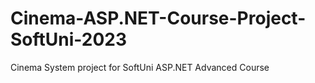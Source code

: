# Cinema-ASP.NET-Course-Project-SoftUni-2023
Cinema System project for SoftUni ASP.NET Advanced Course
